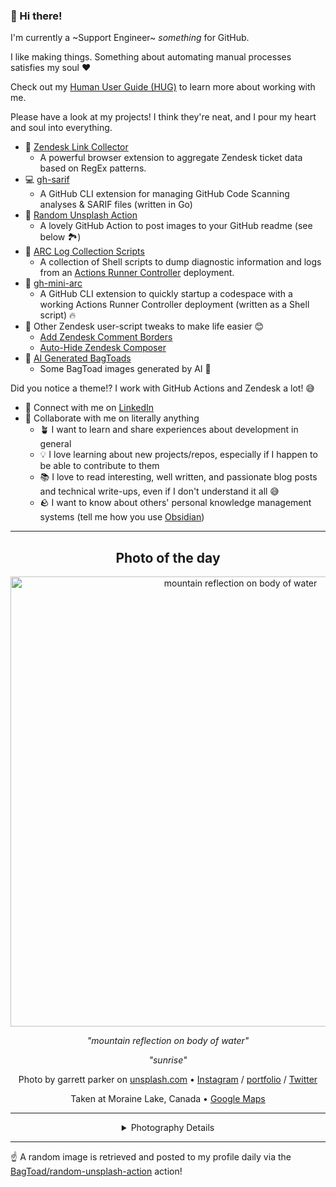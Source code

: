 ### 👋 Hi there!

I'm currently a ~Support Engineer~ _something_ for GitHub.

I like making things. Something about automating manual processes satisfies my soul ❤️

Check out my [Human User Guide (HUG)](https://gist.github.com/BagToad/a28f06f1c46e6e5d419b98921e835f40) to learn more about working with me.

Please have a look at my projects! I think they're neat, and I pour my heart and soul into everything.

- 🔗 [Zendesk Link Collector](https://github.com/BagToad/Zendesk-Link-Collector) 
  - A powerful browser extension to aggregate Zendesk ticket data based on RegEx patterns.
- 💻 [gh-sarif](https://github.com/BagToad/gh-sarif)
  - A GitHub CLI extension for managing GitHub Code Scanning analyses & SARIF files (written in Go)
- 🌊 [Random Unsplash Action](https://github.com/BagToad/random-unsplash-action)
  - A lovely GitHub Action to post images to your GitHub readme (see below 🏞️)
- 🏃 [ARC Log Collection Scripts](https://github.com/BagToad/arc-log-collection-scripts)
  - A collection of Shell scripts to dump diagnostic information and logs from an [Actions Runner Controller](https://github.com/actions/actions-runner-controller) deployment.
- 🏃 [gh-mini-arc](https://github.com/BagToad/gh-mini-arc)
  - A GitHub CLI extension to quickly startup a codespace with a working Actions Runner Controller deployment (written as a Shell script) 🔥
- 🧘 Other Zendesk user-script tweaks to make life easier 😊
  - [Add Zendesk Comment Borders](https://github.com/BagToad/add-zendesk-comment-borders)
  - [Auto-Hide Zendesk Composer](https://github.com/BagToad/Auto-Hide-Zendesk-Composer)
- 🐸 [AI Generated BagToads](https://github.com/BagToad/bagtoads)
  - Some BagToad images generated by AI 🐸

Did you notice a theme!? I work with GitHub Actions and Zendesk a lot! 😅

- 🔗 Connect with me on [LinkedIn](https://www.linkedin.com/in/kynan-ware/)
- 🤝 Collaborate with me on literally anything
  - 🪴 I want to learn and share experiences about development in general
  - 💡 I love learning about new projects/repos, especially if I happen to be able to contribute to them
  - 📚 I love to read interesting, well written, and passionate blog posts and technical write-ups, even if I don't understand it all 😅
  - 🪨 I want to know about others' personal knowledge management systems (tell me how you use [Obsidian](https://obsidian.md/))
 
----
<div align="center">

## Photo of the day
  
  <a href="https://unsplash.com/photos/mountain-reflection-on-body-of-water-DlkF4-dbCOU"><img width="720" src="https://images.unsplash.com/photo-1493246507139-91e8fad9978e?crop=entropy&cs=tinysrgb&fit=max&fm=jpg&ixid=M3w1NTI0NDl8MHwxfHJhbmRvbXx8fHx8fHx8fDE3Mjk0MDQwMzR8&ixlib=rb-4.0.3&q=80&w=1080" alt="mountain reflection on body of water"></a>
  
  <em>"mountain reflection on body of water"</em>
  
  <em>"sunrise"</em>

  Photo by garrett parker on [unsplash.com](https://unsplash.com/) • [Instagram](https://instagram.com/garrettpsystems) / [portfolio](http://amblestudios.com) / [Twitter](https://twitter.com/garrettpsystems)
  
  Taken at Moraine Lake, Canada • [Google Maps](https://www.google.com/maps/search/?api=1&query=51.3217416,-116.1860049)
  
  ---
  
<details>
<summary>Photography Details</summary>
  
| Parameter     | Value |
| ------------- | ----- |
| Camera Model  | Canon EOS 6D |
| Exposure Time | 1/320 |
| Aperture      | 2.8 |
| Focal Length  | 24.0 |
| ISO           | 2000 |
| Location      | Moraine Lake, Canada (Canada) |
| Coordinates   | Latitude 51.3217416, Longitude -116.1860049 |

### Map

```geojson
        {
            "type": "FeatureCollection",
            "features": [
                {
                    "type": "Feature",
                    "properties": {},
                    "geometry": {
                        "coordinates": [
                            -116.1860049,
                            51.3217416
                        ],
                        "type": "Point"
                    },
                    "id": 1
                },
                {
                    "type": "Feature",
                    "properties": {},
                    "geometry": {
                        "coordinates": [
                            [
                                -115.8860049,
                                51.6217416
                            ],
                            [
                                -115.8860049,
                                51.021741600000006
                            ],
                            [
                                -116.4860049,
                                51.021741600000006
                            ],
                            [
                                -116.4860049,
                                51.6217416
                            ],
                            [
                                -115.8860049,
                                51.6217416
                            ]
                        ],
                        "type": "LineString"
                    }
                }
            ]
        }
```

</details>

</div>

----

☝️ A random image is retrieved and posted to my profile daily via the [BagToad/random-unsplash-action](https://github.com/BagToad/random-unsplash-action) action!
